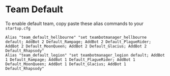 # Team Default

To enable default team, copy paste these alias commands to your ```startup.cfg```

    Alias "team_default_hellbourne" "set teambotmanager_hellbourne default; AddBot 2 Default_Rampage; AddBot 2 Default_PlagueRider; AddBot 2 Default_MoonQueen; AddBot 2 Default_Glacius; AddBot 2 Default_Rhapsody"
    Alias "team_default_legion" "set teambotmanager_legion default; AddBot 1 Default_Rampage; AddBot 1 Default_PlagueRider; AddBot 1 Default_MoonQueen; AddBot 1 Default_Glacius; AddBot 1 Default_Rhapsody"
